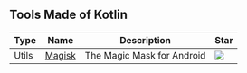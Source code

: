 
## Tools Made of Kotlin

| Type | Name | Description | Star |
| --- | --- | --- | --- |
|Utils|[Magisk](https://github.com/topjohnwu/Magisk)|The Magic Mask for Android|![](https://img.shields.io/github/stars/topjohnwu/Magisk?label=%20)|

